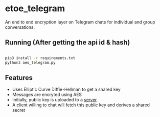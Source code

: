 # etoe_telegram

An end to end encryption layer on Telegram chats for individual and group conversations.

## Running (After getting the api id & hash)

```bash

pip3 install -r requirements.txt
python3 aes_telegram.py

```

## Features

* Uses Elliptic Curve Diffie-Hellman to get a shared key
* Messages are encryted using AES
* Initially, public key is uploaded to a [server](https://pub-keys.herokuapp.com/)
* A client willing to chat will fetch this public key and derives a shared secret

